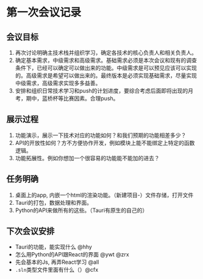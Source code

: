 # 第一次会议记录

## 会议目标

1. 再次讨论明确主技术栈并组织学习，确定各技术的核心负责人和相关负责人。
2. 确定基本需求，中级需求和高级需求。基础需求必须是本次会议和现有的调查条件下，已经可以确定可以做出来的功能。中级需求是可以预见应该可以实现的。高级需求是希望可以做出来的。最终版本是必须实现基础需求，尽量实现中级需求，高级需求实现多多益善。
3. 安排和组织日常技术学习和push的计划进度，要综合考虑后面即将出现的月考，期中，蓝桥杯等比赛因素。合理push。

## 展示过程

1. 功能演示，展示一下技术对应的功能如何？和我们预期的功能相差多少？
2. API的开放性如何？方不方便协作开发，例如模块上能不能绑定上特定的函数逻辑。
3. 功能拓展性。例如你想加一个很容易的功能能不能加的进去？



## 任务明确

1. 桌面上的app, 内嵌一个html的渲染功能。（新建项目-）文件存储，打开文件
2. Tauri的打包，数据处理和界面。
3. Python的API来做所有的这些。（Tauri有原生的自己的）

## 下次会议安排

- Tauri的功能，能实现什么 @hhy
- 怎么用Python的API跟React的界面 @ywt @zrx
- 先会基本的Js, 再弄React学习 @all
- `.sln`类型文件里面有什么（）@cfx